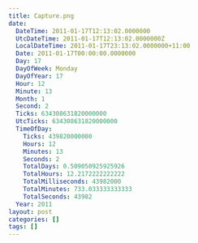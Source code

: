 ```yaml
---
title: Capture.png
date:
  DateTime: 2011-01-17T12:13:02.0000000
  UtcDateTime: 2011-01-17T12:13:02.0000000Z
  LocalDateTime: 2011-01-17T23:13:02.0000000+11:00
  Date: 2011-01-17T00:00:00.0000000
  Day: 17
  DayOfWeek: Monday
  DayOfYear: 17
  Hour: 12
  Minute: 13
  Month: 1
  Second: 2
  Ticks: 634308631820000000
  UtcTicks: 634308631820000000
  TimeOfDay:
    Ticks: 439820000000
    Hours: 12
    Minutes: 13
    Seconds: 2
    TotalDays: 0.509050925925926
    TotalHours: 12.2172222222222
    TotalMilliseconds: 43982000
    TotalMinutes: 733.033333333333
    TotalSeconds: 43982
  Year: 2011
layout: post
categories: []
tags: []
---
```


